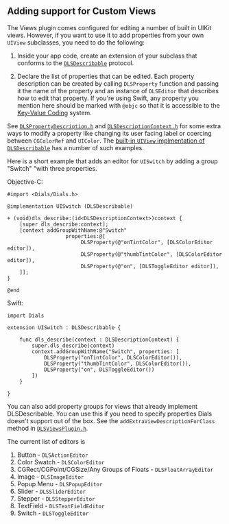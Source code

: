 ## Adding support for Custom Views

The Views plugin comes configured for editing a number of built in UIKit views. However, if you want to use it to add properties from your own ``UIView`` subclasses, you need to do the following:

1. Inside your app code, create an extension of your subclass that conforms to the [``DLSDescribable``](../iOS/Source/DLSDescribable.h) protocol. 

2. Declare the list of properties that can be edited. Each property description can be created by calling ``DLSProperty`` function and passing it the name of the property and an instance of ``DLSEditor`` that describes how to edit that property. If you're using Swift, any property you mention here should be marked with ``@objc`` so that it is accessible to the [Key-Value Coding](https://developer.apple.com/library/mac/documentation/Cocoa/Conceptual/KeyValueCoding/Articles/KeyValueCoding.html) system.

See [``DLSPropertyDescription.h``](../Shared/DLSPropertyDescription.h) and [``DLSDescriptionContext.h``](../Shared/DLSDescriptionContext.h) for some extra ways to modify a property like changing its user facing label or coercing between ``CGColorRef`` and ``UIColor``. The [built-in ``UIView`` implmentation of ``DLSDescribable``](../iOS/UIView+DLSDescribable.m) has a number of such examples.

Here is a short example that adds an editor for ``UISwitch`` by adding a group "Switch" "with three properties.

Objective-C:
```
#import <Dials/Dials.h>

@implementation UISwitch (DLSDescribable)

+ (void)dls_describe:(id<DLSDescriptionContext>)context {
    [super dls_describe:context];
    [context addGroupWithName:@"Switch"
                   properties:@[
                        DLSProperty(@"onTintColor", [DLSColorEditor editor]),
                        DLSProperty(@"thumbTintColor", [DLSColorEditor editor]),
                        DLSProperty(@"on", [DLSToggleEditor editor]),
    ]];
}

@end
```

Swift:
```
import Dials

extension UISwitch : DLSDescribable {

    func dls_describe(context : DLSDescriptionContext) {
        super.dls_describe(context)
        context.addGroupWithName("Switch", properties: [
            DLSProperty("onTintColor", DLSColorEditor()),
            DLSProperty("thumbTintColor", DLSColorEditor()),
            DLSProperty("on", DLSToggleEditor())
        ])
    }

}
```

You can also add property groups for views that already implement DLSDescribable. You can use this if you need to specify properties Dials doesn't support out of the box. See the ``addExtraViewDescriptionForClass`` method in [``DLSViewsPlugin.h``](../iOS/Source/DLSViewsPlugin.h).

The current list of editors is

1. Button - ``DLSActionEditor``
2. Color Swatch - ``DLSColorEditor``
3. CGRect/CGPoint/CGSize/Any Groups of Floats - ``DLSFloatArrayEditor``
4. Image - ``DLSImageEditor``
5. Popup Menu - ``DLSPopupEditor``
6. Slider - ``DLSSliderEditor``
7. Stepper - ``DLSStepperEditor``
8. TextField - ``DLSTextFieldEditor``
9. Switch - ``DLSToggleEditor``


